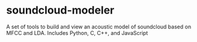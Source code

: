 soundcloud-modeler
==================

A set of tools to build and view an acoustic model of soundcloud based on MFCC and LDA. Includes Python, C, C++, and JavaScript